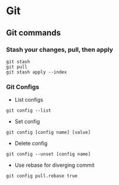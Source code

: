 # Git

## Git commands

### Stash your changes, pull, then apply
```shell
git stash
git pull
git stash apply --index
```

### Git Configs

- List configs
```shell
git config --list
```

- Set config
```shell
git config [config name] [value]
```

- Delete config
```shell
git config --unset [config name]
```

- Use rebase for diverging commit
```shell
git config pull.rebase true
```
